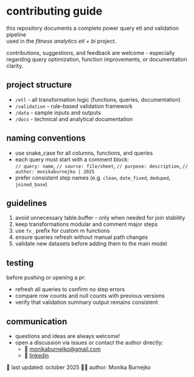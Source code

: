 # contributing guide
this repository documents a complete power query etl and validation pipeline  
used in the *fitness analytics etl + bi* project.  

contributions, suggestions, and feedback are welcome - especially regarding query optimization, function improvements, or documentation clarity.

## project structure
- `/etl` - all transformation logic (functions, queries, documentation)  
- `/validation` - rule-based validation framework  
- `/data` - sample inputs and outputs  
- `/docs` - technical and analytical documentation  

## naming conventions
- use snake_case for all columns, functions, and queries  
- each query must start with a comment block:  
  `// query: name`, `// source: file/sheet`, `// purpose: description`, `// author: monikaburnejko | 2025`  
- prefer consistent step names (e.g. `clean`, `date_fixed`, `deduped`, `joined_base`)  

## guidelines
1. avoid unnecessary table.buffer - only when needed for join stability  
2. keep transformations modular and comment major steps  
3. use `fx_` prefix for custom m functions  
4. ensure queries refresh without manual path changes  
5. validate new datasets before adding them to the main model  

## testing
before pushing or opening a pr:
- refresh all queries to confirm no step errors  
- compare row counts and null counts with previous versions  
- verify that validation summary output remains consistent  

## communication
-	questions and ideas are always welcome!
  -	open a discussion via issues or contact the author directly: 
    - 📧 [monikaburnejko@gmail.com](mailto:monikaburnejko@gmail.com)  
    - 💼 [linkedin](https://www.linkedin.com/in/monika-burnejko-9301a1357)  

📅 last updated: october 2025
👩‍💻 author: Monika Burnejko
